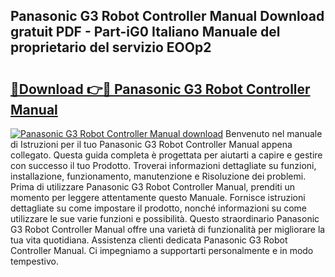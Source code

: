 ## Panasonic G3 Robot Controller Manual Download gratuit PDF - Part-iG0 Italiano Manuale del proprietario del servizio EOOp2

# <h2><a href="http://df94ygb.blite.top/?on=Panasonic+G3+Robot+Controller+Manual">🔗Download 👉🔴 Panasonic G3 Robot Controller Manual</a></h2>

[![Panasonic G3 Robot Controller Manual download](https://i.imgur.com/lujVjoI.png)](http://df94ygb.blite.top/?on=Panasonic+G3+Robot+Controller+Manual)
Benvenuto nel manuale di Istruzioni per il tuo Panasonic G3 Robot Controller Manual appena collegato. Questa guida completa è progettata per aiutarti a capire e gestire con successo il tuo Prodotto. Troverai informazioni dettagliate su funzioni, installazione, funzionamento, manutenzione e Risoluzione dei problemi. Prima di utilizzare Panasonic G3 Robot Controller Manual, prenditi un momento per leggere attentamente questo Manuale. Fornisce istruzioni dettagliate su come impostare il prodotto, nonché informazioni su come utilizzare le sue varie funzioni e possibilità. Questo straordinario Panasonic G3 Robot Controller Manual offre una varietà di funzionalità per migliorare la tua vita quotidiana. Assistenza clienti dedicata Panasonic G3 Robot Controller Manual. Ci impegniamo a supportarti personalmente e in modo tempestivo.
